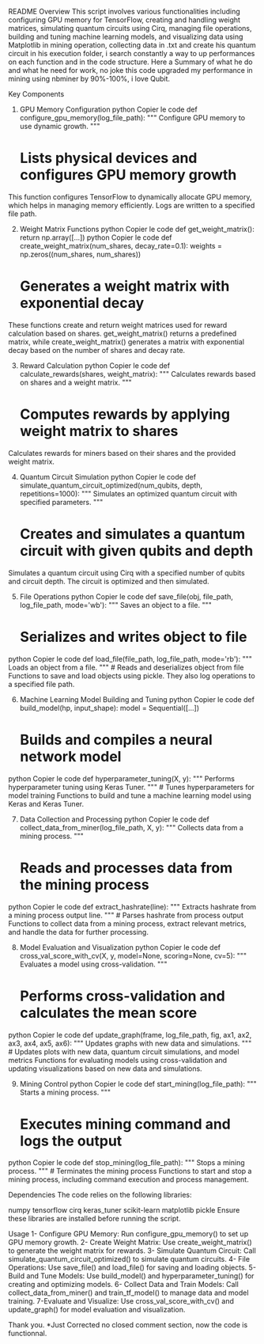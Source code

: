 README
Overview
This script involves various functionalities including configuring GPU memory for TensorFlow, creating and handling weight matrices, simulating quantum circuits using Cirq, managing file operations, building and tuning machine learning models, and visualizing data using Matplotlib in mining operation, collecting data in .txt and create his quantum circuit in his execution folder, i search constantly a way to up performances on each function and in the code structure. Here a Summary of what he do and what he need for work, no joke this code upgraded my performance in mining using nbminer by 90%-100%, i love Qubit.

Key Components
1. GPU Memory Configuration
python
Copier le code
def configure_gpu_memory(log_file_path):
    """
    Configure GPU memory to use dynamic growth.
    """
    # Lists physical devices and configures GPU memory growth
This function configures TensorFlow to dynamically allocate GPU memory, which helps in managing memory efficiently. Logs are written to a specified file path.

2. Weight Matrix Functions
python
Copier le code
def get_weight_matrix():
    return np.array([...])
python
Copier le code
def create_weight_matrix(num_shares, decay_rate=0.1):
    weights = np.zeros((num_shares, num_shares))
    # Generates a weight matrix with exponential decay
These functions create and return weight matrices used for reward calculation based on shares. get_weight_matrix() returns a predefined matrix, while create_weight_matrix() generates a matrix with exponential decay based on the number of shares and decay rate.

3. Reward Calculation
python
Copier le code
def calculate_rewards(shares, weight_matrix):
    """
    Calculates rewards based on shares and a weight matrix.
    """
    # Computes rewards by applying weight matrix to shares
Calculates rewards for miners based on their shares and the provided weight matrix.

4. Quantum Circuit Simulation
python
Copier le code
def simulate_quantum_circuit_optimized(num_qubits, depth, repetitions=1000):
    """
    Simulates an optimized quantum circuit with specified parameters.
    """
    # Creates and simulates a quantum circuit with given qubits and depth
Simulates a quantum circuit using Cirq with a specified number of qubits and circuit depth. The circuit is optimized and then simulated.

5. File Operations
python
Copier le code
def save_file(obj, file_path, log_file_path, mode='wb'):
    """
    Saves an object to a file.
    """
    # Serializes and writes object to file
python
Copier le code
def load_file(file_path, log_file_path, mode='rb'):
    """
    Loads an object from a file.
    """
    # Reads and deserializes object from file
Functions to save and load objects using pickle. They also log operations to a specified file path.

6. Machine Learning Model Building and Tuning
python
Copier le code
def build_model(hp, input_shape):
    model = Sequential([...])
    # Builds and compiles a neural network model
python
Copier le code
def hyperparameter_tuning(X, y):
    """
    Performs hyperparameter tuning using Keras Tuner.
    """
    # Tunes hyperparameters for model training
Functions to build and tune a machine learning model using Keras and Keras Tuner.

7. Data Collection and Processing
python
Copier le code
def collect_data_from_miner(log_file_path, X, y):
    """
    Collects data from a mining process.
    """
    # Reads and processes data from the mining process
python
Copier le code
def extract_hashrate(line):
    """
    Extracts hashrate from a mining process output line.
    """
    # Parses hashrate from process output
Functions to collect data from a mining process, extract relevant metrics, and handle the data for further processing.

8. Model Evaluation and Visualization
python
Copier le code
def cross_val_score_with_cv(X, y, model=None, scoring=None, cv=5):
    """
    Evaluates a model using cross-validation.
    """
    # Performs cross-validation and calculates the mean score
python
Copier le code
def update_graph(frame, log_file_path, fig, ax1, ax2, ax3, ax4, ax5, ax6):
    """
    Updates graphs with new data and simulations.
    """
    # Updates plots with new data, quantum circuit simulations, and model metrics
Functions for evaluating models using cross-validation and updating visualizations based on new data and simulations.

9. Mining Control
python
Copier le code
def start_mining(log_file_path):
    """
    Starts a mining process.
    """
    # Executes mining command and logs the output
python
Copier le code
def stop_mining(log_file_path):
    """
    Stops a mining process.
    """
    # Terminates the mining process
Functions to start and stop a mining process, including command execution and process management.

Dependencies
The code relies on the following libraries:

numpy
tensorflow
cirq
keras_tuner
scikit-learn
matplotlib
pickle
Ensure these libraries are installed before running the script.

Usage
1- Configure GPU Memory: Run configure_gpu_memory() to set up GPU memory growth.
2- Create Weight Matrix: Use create_weight_matrix() to generate the weight matrix for rewards.
3- Simulate Quantum Circuit: Call simulate_quantum_circuit_optimized() to simulate quantum circuits.
4- File Operations: Use save_file() and load_file() for saving and loading objects.
5- Build and Tune Models: Use build_model() and hyperparameter_tuning() for creating and optimizing models.
6- Collect Data and Train Models: Call collect_data_from_miner() and train_tf_model() to manage data and model training.
7-Evaluate and Visualize: Use cross_val_score_with_cv() and update_graph() for model evaluation and visualization.


Thank you. *Just Corrected no closed comment section, now the code is functionnal.
